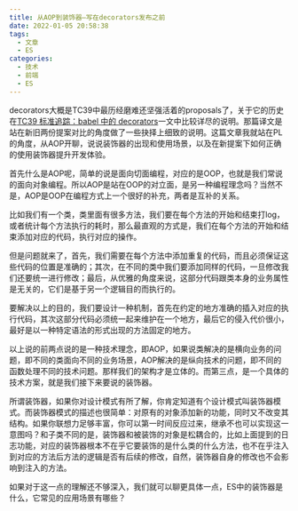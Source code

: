 ```yaml
---
title: 从AOP到装饰器—写在decorators发布之前
date: 2022-01-05 20:58:38
tags:
  - 文章
  - ES
categories:
  - 技术
  - 前端
  - ES
---
```


decorators大概是TC39中最历经磨难还坚强活着的proposals了，关于它的历史在[TC39 标准追踪：babel 中的 decorators](/blog/2018/09/22/TC39%20%E6%A0%87%E5%87%86%E8%BF%BD%E8%B8%AA%EF%BC%9Ababel%20%E4%B8%AD%E7%9A%84%20decorators/)一文中比较详尽的说明。那篇译文是站在新旧两份提案对比的角度做了一些抉择上细致的说明。这篇文章我就站在PL的角度，从AOP开聊，说说装饰器的出现和使用场景，以及在新提案下如何正确的使用装饰器提升开发体验。

首先什么是AOP呢，简单的说是面向切面编程，对应的是OOP，也就是我们常说的面向对象编程。所以AOP是站在OOP的对立面，是另一种编程理念吗？当然不是，AOP是OOP在编程方式上一个很好的补充，两者是互补的关系。

比如我们有一个类，类里面有很多方法，我们要在每个方法的开始和结束打log，或者统计每个方法执行的耗时，那么最直观的方式是，我们在每个方法的开始和结束添加对应的代码，执行对应的操作。

但是问题就来了，首先，我们需要在每个方法中添加重复的代码，而且必须保证这些代码的位置是准确的；其次，在不同的类中我们要添加同样的代码，一旦修改我们还要统一进行修改；最后，从优雅的角度来说，这部分代码跟类本身的业务属性是无关的，它们是基于另一个逻辑目的而执行的。

要解决以上的目的，我们要设计一种机制，首先在约定的地方准确的插入对应的执行代码，其次这部分代码必须统一起来维护在一个地方，最后它的侵入代价很小，最好是以一种特定语法的形式出现的方法固定的地方。

以上说的前两点说的是一种技术理念，即AOP，如果说类解决的是横向业务的问题，即不同的类面向不同的业务场景，AOP解决的是纵向技术的问题，即不同的函数处理不同的技术问题。那样我们的架构才是立体的。而第三点，是一个具体的技术方案，就是我们接下来要说的装饰器。

所谓装饰器，如果你对设计模式有所了解，你肯定知道有个设计模式叫装饰器模式。而装饰器模式的描述也很简单：对原有的对象添加新的功能，同时又不改变其结构。如果你联想力足够丰富，你可以第一时间反应过来，继承不也可以实现这一意图吗？和子类不同的是，装饰器和被装饰的对象是松耦合的，比如上面提到的日志功能，对应的装饰器根本不在乎它要装饰的是什么类的什么方法，也不在乎注入到对应的方法后方法的逻辑是否有后续的修改，自然，装饰器自身的修改也不会影响到注入的方法。

如果对于这一点的理解还不够深入，我们就可以聊更具体一点，ES中的装饰器是什么，它常见的应用场景有哪些？

